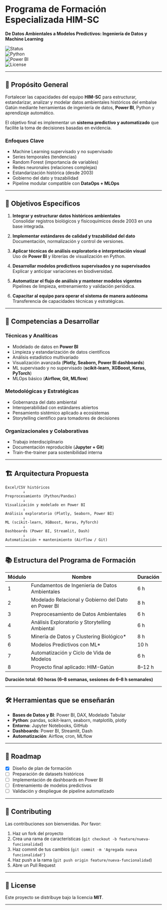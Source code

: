 
# Programa de Formación Especializada HIM-SC  
**De Datos Ambientales a Modelos Predictivos: Ingeniería de Datos y Machine Learning**

![Status](https://img.shields.io/badge/status-in%20progress-blue)  
![Python](https://img.shields.io/badge/python-3.11+-yellow)  
![Power BI](https://img.shields.io/badge/PowerBI-Data%20Analytics-orange)  
![License](https://img.shields.io/badge/license-MIT-green)

---

## 📌 Propósito General
Fortalecer las capacidades del equipo **HIM-SC** para estructurar, estandarizar, analizar y modelar datos ambientales históricos del embalse Gatún mediante herramientas de ingeniería de datos, **Power BI**, Python y aprendizaje automático.  

El objetivo final es implementar un **sistema predictivo y automatizado** que facilite la toma de decisiones basadas en evidencia.  

### Enfoques Clave
- Machine Learning supervisado y no supervisado  
- Series temporales (tendencias)  
- Random Forest (importancia de variables)  
- Redes neuronales (relaciones complejas)  
- Estandarización histórica (desde 2003)  
- Gobierno del dato y trazabilidad  
- Pipeline modular compatible con **DataOps + MLOps**  

---

## 🎯 Objetivos Específicos
1. **Integrar y estructurar datos históricos ambientales**  
   Consolidar registros biológicos y fisicoquímicos desde 2003 en una base integrada.  

2. **Implementar estándares de calidad y trazabilidad del dato**  
   Documentación, normalización y control de versiones.  

3. **Aplicar técnicas de análisis exploratorio e interpretación visual**  
   Uso de **Power BI** y librerías de visualización en Python.  

4. **Desarrollar modelos predictivos supervisados y no supervisados**  
   Explicar y anticipar variaciones en biodiversidad.  

5. **Automatizar el flujo de análisis y mantener modelos vigentes**  
   Pipelines de limpieza, entrenamiento y validación periódica.  

6. **Capacitar al equipo para operar el sistema de manera autónoma**  
   Transferencia de capacidades técnicas y estratégicas.  

---

## 🧩 Competencias a Desarrollar
### Técnicas y Analíticas
- Modelado de datos en **Power BI**  
- Limpieza y estandarización de datos científicos  
- Análisis estadístico multivariado  
- Visualización avanzada (**Plotly, Seaborn, Power BI dashboards**)  
- ML supervisado y no supervisado (**scikit-learn, XGBoost, Keras, PyTorch**)  
- MLOps básico (**Airflow, Git, MLflow**)  

### Metodológicas y Estratégicas
- Gobernanza del dato ambiental  
- Interoperabilidad con estándares abiertos  
- Pensamiento sistémico aplicado a ecosistemas  
- Storytelling científico para tomadores de decisiones  

### Organizacionales y Colaborativas
- Trabajo interdisciplinario  
- Documentación reproducible (**Jupyter + Git**)  
- Train-the-trainer para sostenibilidad interna  

---

## 🏗️ Arquitectura Propuesta
```text
Excel/CSV históricos
        ↓
Preprocesamiento (Python/Pandas)
        ↓
Visualización y modelado en Power BI
        ↓
Análisis exploratorio (Plotly, Seaborn, Power BI)
        ↓
ML (scikit-learn, XGBoost, Keras, PyTorch)
        ↓
Dashboards (Power BI, Streamlit, Dash)
        ↓
Automatización + mantenimiento (Airflow / Git)
````

---

## 📚 Estructura del Programa de Formación

| Módulo | Nombre                                              | Duración |
| ------ | --------------------------------------------------- | -------- |
| 1      | Fundamentos de Ingeniería de Datos Ambientales      | 6 h      |
| 2      | Modelado Relacional y Gobierno del Dato en Power BI | 8 h      |
| 3      | Preprocesamiento de Datos Ambientales               | 6 h      |
| 4      | Análisis Exploratorio y Storytelling Ambiental      | 6 h      |
| 5      | Minería de Datos y Clustering Biológico\*           | 8 h      |
| 6      | Modelos Predictivos con ML\*                        | 10 h     |
| 7      | Automatización y Ciclo de Vida de Modelos           | 6 h      |
| 8      | Proyecto final aplicado: HIM-Gatún                  | 8–12 h   |

**Duración total: 60 horas (6–8 semanas, sesiones de 6–8 h semanales)**

---

## 🛠️ Herramientas que se enseñarán

* **Bases de Datos y BI**: Power BI, DAX, Modelado Tabular
* **Python**: pandas, scikit-learn, seaborn, matplotlib, plotly
* **Entorno**: Jupyter Notebooks, GitHub
* **Dashboards**: Power BI, Streamlit, Dash
* **Automatización**: Airflow, cron, MLflow

---

## 📅 Roadmap

* [x] Diseño de plan de formación
* [ ] Preparación de datasets históricos
* [ ] Implementación de dashboards en Power BI
* [ ] Entrenamiento de modelos predictivos
* [ ] Validación y despliegue de pipeline automatizado

---

## 🤝 Contributing

Las contribuciones son bienvenidas. Por favor:

1. Haz un fork del proyecto
2. Crea una rama de características (`git checkout -b feature/nueva-funcionalidad`)
3. Haz commit de tus cambios (`git commit -m 'Agregada nueva funcionalidad'`)
4. Haz push a la rama (`git push origin feature/nueva-funcionalidad`)
5. Abre un Pull Request

---

## 📜 License

Este proyecto se distribuye bajo la licencia **MIT**.

---

```


